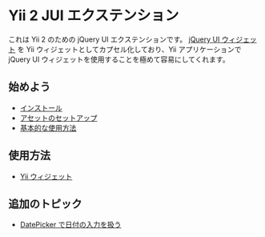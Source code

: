 Yii 2 JUI エクステンション
==========================

これは Yii 2 のための jQuery UI エクステンションです。
[jQuery UI ウィジェット](https://jqueryui.com/) を Yii ウィジェットとしてカプセル化しており、Yii アプリケーションで jQuery UI ウィジェットを使用することを極めて容易にしてくれます。

始めよう
--------

* [インストール](installation.md)
* [アセットのセットアップ](assets-setup.md)
* [基本的な使用方法](basic-usage.md)

使用方法
--------

* [Yii ウィジェット](usage-widgets.md)


追加のトピック
--------------

* [DatePicker で日付の入力を扱う](topics-date-picker.md)
